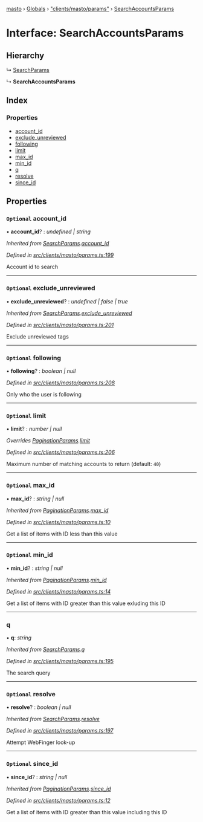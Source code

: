 [masto](../README.md) › [Globals](../globals.md) › ["clients/masto/params"](../modules/_clients_masto_params_.md) › [SearchAccountsParams](_clients_masto_params_.searchaccountsparams.md)

# Interface: SearchAccountsParams

## Hierarchy

  ↳ [SearchParams](_clients_masto_params_.searchparams.md)

  ↳ **SearchAccountsParams**

## Index

### Properties

* [account_id](_clients_masto_params_.searchaccountsparams.md#optional-account_id)
* [exclude_unreviewed](_clients_masto_params_.searchaccountsparams.md#optional-exclude_unreviewed)
* [following](_clients_masto_params_.searchaccountsparams.md#optional-following)
* [limit](_clients_masto_params_.searchaccountsparams.md#optional-limit)
* [max_id](_clients_masto_params_.searchaccountsparams.md#optional-max_id)
* [min_id](_clients_masto_params_.searchaccountsparams.md#optional-min_id)
* [q](_clients_masto_params_.searchaccountsparams.md#q)
* [resolve](_clients_masto_params_.searchaccountsparams.md#optional-resolve)
* [since_id](_clients_masto_params_.searchaccountsparams.md#optional-since_id)

## Properties

### `Optional` account_id

• **account_id**? : *undefined | string*

*Inherited from [SearchParams](_clients_masto_params_.searchparams.md).[account_id](_clients_masto_params_.searchparams.md#optional-account_id)*

*Defined in [src/clients/masto/params.ts:199](https://github.com/neet/masto.js/blob/b9f6bdd/src/clients/masto/params.ts#L199)*

Account id to search

___

### `Optional` exclude_unreviewed

• **exclude_unreviewed**? : *undefined | false | true*

*Inherited from [SearchParams](_clients_masto_params_.searchparams.md).[exclude_unreviewed](_clients_masto_params_.searchparams.md#optional-exclude_unreviewed)*

*Defined in [src/clients/masto/params.ts:201](https://github.com/neet/masto.js/blob/b9f6bdd/src/clients/masto/params.ts#L201)*

Exclude unreviewed tags

___

### `Optional` following

• **following**? : *boolean | null*

*Defined in [src/clients/masto/params.ts:208](https://github.com/neet/masto.js/blob/b9f6bdd/src/clients/masto/params.ts#L208)*

Only who the user is following

___

### `Optional` limit

• **limit**? : *number | null*

*Overrides [PaginationParams](_clients_masto_params_.paginationparams.md).[limit](_clients_masto_params_.paginationparams.md#optional-limit)*

*Defined in [src/clients/masto/params.ts:206](https://github.com/neet/masto.js/blob/b9f6bdd/src/clients/masto/params.ts#L206)*

Maximum number of matching accounts to return (default: `40`)

___

### `Optional` max_id

• **max_id**? : *string | null*

*Inherited from [PaginationParams](_clients_masto_params_.paginationparams.md).[max_id](_clients_masto_params_.paginationparams.md#optional-max_id)*

*Defined in [src/clients/masto/params.ts:10](https://github.com/neet/masto.js/blob/b9f6bdd/src/clients/masto/params.ts#L10)*

Get a list of items with ID less than this value

___

### `Optional` min_id

• **min_id**? : *string | null*

*Inherited from [PaginationParams](_clients_masto_params_.paginationparams.md).[min_id](_clients_masto_params_.paginationparams.md#optional-min_id)*

*Defined in [src/clients/masto/params.ts:14](https://github.com/neet/masto.js/blob/b9f6bdd/src/clients/masto/params.ts#L14)*

Get a list of items with ID greater than this value exluding this ID

___

###  q

• **q**: *string*

*Inherited from [SearchParams](_clients_masto_params_.searchparams.md).[q](_clients_masto_params_.searchparams.md#q)*

*Defined in [src/clients/masto/params.ts:195](https://github.com/neet/masto.js/blob/b9f6bdd/src/clients/masto/params.ts#L195)*

The search query

___

### `Optional` resolve

• **resolve**? : *boolean | null*

*Inherited from [SearchParams](_clients_masto_params_.searchparams.md).[resolve](_clients_masto_params_.searchparams.md#optional-resolve)*

*Defined in [src/clients/masto/params.ts:197](https://github.com/neet/masto.js/blob/b9f6bdd/src/clients/masto/params.ts#L197)*

Attempt WebFinger look-up

___

### `Optional` since_id

• **since_id**? : *string | null*

*Inherited from [PaginationParams](_clients_masto_params_.paginationparams.md).[since_id](_clients_masto_params_.paginationparams.md#optional-since_id)*

*Defined in [src/clients/masto/params.ts:12](https://github.com/neet/masto.js/blob/b9f6bdd/src/clients/masto/params.ts#L12)*

Get a list of items with ID greater than this value including this ID
